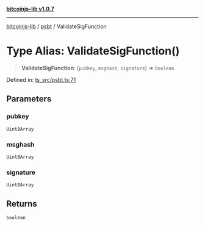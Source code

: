 [**bitcoinjs-lib v1.0.7**](../../../README.md)

***

[bitcoinjs-lib](../../../README.md) / [psbt](../README.md) / ValidateSigFunction

# Type Alias: ValidateSigFunction()

> **ValidateSigFunction**: (`pubkey`, `msghash`, `signature`) => `boolean`

Defined in: [ts\_src/psbt.ts:71](https://github.com/sCrypt-Inc/bitcoinjs-lib/blob/e3b2d1c4c35cd925f8b17063dc9eb0300cab46a2/ts_src/psbt.ts#L71)

## Parameters

### pubkey

`Uint8Array`

### msghash

`Uint8Array`

### signature

`Uint8Array`

## Returns

`boolean`
